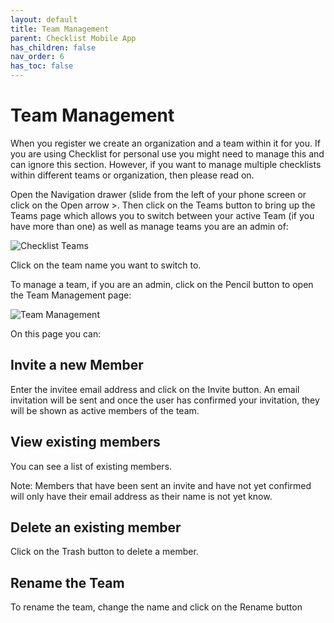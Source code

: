 ```yaml
---
layout: default
title: Team Management
parent: Checklist Mobile App
has_children: false
nav_order: 6
has_toc: false
---
```

# Team Management

When you register we create an organization and a team within it for you. If you are using Checklist for personal use you might need to manage this and can ignore this section. However, if you want to manage multiple checklists within different teams or organization, then please read on.

Open the Navigation drawer (slide from the left of your phone screen or click on the Open arrow >. Then click on the Teams button to bring up the Teams page which allows you to switch between your active Team (if you have more than one) as well as manage teams you are an admin of:

![Checklist Teams](/assets/images/mobile/teams.png)

Click on the team name you want to switch to.

To manage a team, if you are an admin, click on the Pencil button to open the Team Management page:

![Team Management](/assets/images/mobile/team-manage.png)

On this page you can:

## Invite a new Member
Enter the invitee email address and click on the Invite button. An email invitation will be sent and once the user has confirmed your invitation, they will be shown as active members of the team.

## View existing members
You can see a list of existing members. 

Note: Members that have been sent an invite and have not yet confirmed will only have their email address as their name is not yet know.

## Delete an existing member
Click on the Trash button to delete a member.

## Rename the Team
To rename the team, change the name and click on the Rename button
